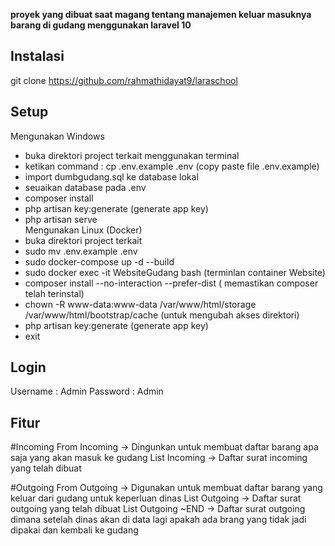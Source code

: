
<p><b>
proyek yang dibuat saat magang tentang manajemen keluar masuknya barang di gudang menggunakan laravel 10
</b></p>

## Instalasi

git clone https://github.com/rahmathidayat9/laraschool

## Setup
Mengunakan Windows
- buka direktori project terkait menggunakan terminal
- ketikan command : cp .env.example .env (copy paste file .env.example)
- import dumbgudang.sql ke database lokal
- seuaikan database pada .env
- composer install
- php artisan key:generate (generate app key)
- php artisan serve<br>
Mengunakan Linux (Docker)
- buka direktori project terkait
- sudo mv .env.example .env
- sudo docker-compose up -d --build 
- sudo docker exec -it WebsiteGudang bash (terminlan container Website)
- composer install --no-interaction --prefer-dist ( memastikan composer telah terinstal)
- chown -R www-data:www-data /var/www/html/storage /var/www/html/bootstrap/cache (untuk mengubah akses direktori)
- php artisan key:generate (generate app key)
- exit
## Login

Username : Admin
Password : Admin

## Fitur

#Incoming
    From Incoming -> Dingunkan untuk membuat daftar barang apa saja yang akan masuk ke gudang
    List Incoming -> Daftar surat incoming yang telah dibuat

#Outgoing
    From Outgoing -> Digunakan untuk membuat daftar barang yang keluar dari gudang untuk keperluan dinas
    List Outgoing -> Daftar surat outgoing yang telah dibuat
    List Outgoing ~END -> Daftar surat outgoing dimana setelah dinas akan di data lagi apakah ada brang yang tidak jadi dipakai dan kembali ke gudang
